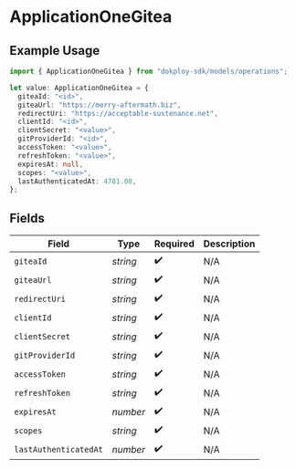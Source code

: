 # ApplicationOneGitea

## Example Usage

```typescript
import { ApplicationOneGitea } from "dokploy-sdk/models/operations";

let value: ApplicationOneGitea = {
  giteaId: "<id>",
  giteaUrl: "https://merry-aftermath.biz",
  redirectUri: "https://acceptable-sustenance.net",
  clientId: "<id>",
  clientSecret: "<value>",
  gitProviderId: "<id>",
  accessToken: "<value>",
  refreshToken: "<value>",
  expiresAt: null,
  scopes: "<value>",
  lastAuthenticatedAt: 4781.08,
};
```

## Fields

| Field                 | Type                  | Required              | Description           |
| --------------------- | --------------------- | --------------------- | --------------------- |
| `giteaId`             | *string*              | :heavy_check_mark:    | N/A                   |
| `giteaUrl`            | *string*              | :heavy_check_mark:    | N/A                   |
| `redirectUri`         | *string*              | :heavy_check_mark:    | N/A                   |
| `clientId`            | *string*              | :heavy_check_mark:    | N/A                   |
| `clientSecret`        | *string*              | :heavy_check_mark:    | N/A                   |
| `gitProviderId`       | *string*              | :heavy_check_mark:    | N/A                   |
| `accessToken`         | *string*              | :heavy_check_mark:    | N/A                   |
| `refreshToken`        | *string*              | :heavy_check_mark:    | N/A                   |
| `expiresAt`           | *number*              | :heavy_check_mark:    | N/A                   |
| `scopes`              | *string*              | :heavy_check_mark:    | N/A                   |
| `lastAuthenticatedAt` | *number*              | :heavy_check_mark:    | N/A                   |